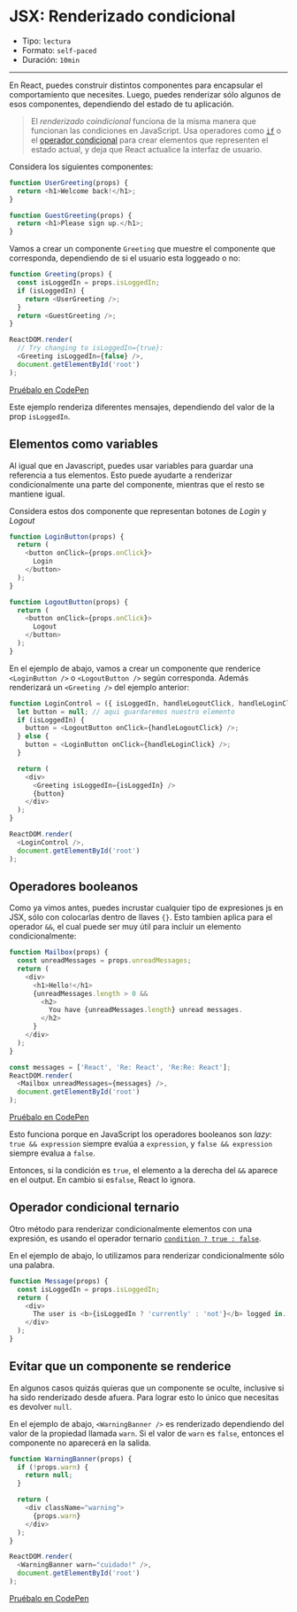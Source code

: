 # JSX: Renderizado condicional

* Tipo: `lectura`
* Formato: `self-paced`
* Duración: `10min`

***

En React, puedes construir distintos componentes para encapsular el
comportamiento que necesites. Luego, puedes renderizar sólo algunos de esos
componentes, dependiendo del estado de tu aplicación.

> El *renderizado coindicional* funciona de la misma manera que funcionan las
condiciones en JavaScript. Usa operadores como [`if`](https://developer.mozilla.org/es/docs/Web/JavaScript/Referencia/Sentencias/if...else)
o el [operador condicional](https://developer.mozilla.org/es/docs/Web/JavaScript/Referencia/Operadores/Conditional_Operator)
para crear elementos que representen el estado actual, y deja que React
actualice la interfaz de usuario.

Considera los siguientes componentes:

```js
function UserGreeting(props) {
  return <h1>Welcome back!</h1>;
}

function GuestGreeting(props) {
  return <h1>Please sign up.</h1>;
}
```

Vamos a crear un componente `Greeting` que muestre el componente que
corresponda, dependiendo de si el usuario esta loggeado o no:

```js
function Greeting(props) {
  const isLoggedIn = props.isLoggedIn;
  if (isLoggedIn) {
    return <UserGreeting />;
  }
  return <GuestGreeting />;
}

ReactDOM.render(
  // Try changing to isLoggedIn={true}:
  <Greeting isLoggedIn={false} />,
  document.getElementById('root')
);
```

[Pruébalo en CodePen](https://codepen.io/gaearon/pen/ZpVxNq?editors=0011)

Este ejemplo renderiza diferentes mensajes, dependiendo del valor de la prop
`isLoggedIn`.

## Elementos como variables

Al igual que en Javascript, puedes usar variables para guardar una referencia a
tus elementos. Esto puede ayudarte a renderizar condicionalmente una parte del
componente, mientras que el resto se mantiene igual.

Considera estos dos componente que representan botones de *Login* y *Logout*

```js
function LoginButton(props) {
  return (
    <button onClick={props.onClick}>
      Login
    </button>
  );
}

function LogoutButton(props) {
  return (
    <button onClick={props.onClick}>
      Logout
    </button>
  );
}
```

En el ejemplo de abajo, vamos a crear un componente que renderice
`<LoginButton />` o `<LogoutButton />` según corresponda. Además renderizará un
`<Greeting />` del ejemplo anterior:

```js
function LoginControl = ({ isLoggedIn, handleLogoutClick, handleLoginClick}) => {
  let button = null; // aqui guardaremos nuestro elemento
  if (isLoggedIn) {
    button = <LogoutButton onClick={handleLogoutClick} />;
  } else {
    button = <LoginButton onClick={handleLoginClick} />;
  }

  return (
    <div>
      <Greeting isLoggedIn={isLoggedIn} />
      {button}
    </div>
  );
}

ReactDOM.render(
  <LoginControl />,
  document.getElementById('root')
);
```

## Operadores booleanos

Como ya vimos antes, puedes incrustar cualquier tipo de expresiones js en JSX,
sólo con colocarlas dentro de llaves `{}`. Esto tambien aplica para el operador
`&&`, el cual puede ser muy útil para incluir un elemento condicionalmente:

```js
function Mailbox(props) {
  const unreadMessages = props.unreadMessages;
  return (
    <div>
      <h1>Hello!</h1>
      {unreadMessages.length > 0 &&
        <h2>
          You have {unreadMessages.length} unread messages.
        </h2>
      }
    </div>
  );
}

const messages = ['React', 'Re: React', 'Re:Re: React'];
ReactDOM.render(
  <Mailbox unreadMessages={messages} />,
  document.getElementById('root')
);
```

[Pruébalo en CodePen](https://codepen.io/gaearon/pen/ozJddz?editors=0010)

Esto funciona porque en JavaScript los operadores booleanos son *lazy*:
`true && expression` siempre evalúa a `expression`, y `false && expression`
siempre evalua a `false`.

Entonces, si la condición es `true`, el elemento a la derecha del `&&` aparece
en el output. En cambio si es`false`, React lo ignora.

## Operador condicional ternario

Otro método para renderizar condicionalmente elementos con una expresión, es
usando el operador ternario [`condition ? true : false`](https://developer.mozilla.org/es/docs/Web/JavaScript/Referencia/Operadores/Conditional_Operator).

En el ejemplo de abajo, lo utilizamos para renderizar condicionalmente sólo una
palabra.

```js
function Message(props) {
  const isLoggedIn = props.isLoggedIn;
  return (
    <div>
      The user is <b>{isLoggedIn ? 'currently' : 'not'}</b> logged in.
    </div>
  );
}
```

## Evitar que un componente se renderice

En algunos casos quizás quieras que un componente se oculte, inclusive si ha
sido renderizado desde afuera. Para lograr esto lo único que necesitas es
devolver `null`.

En el ejemplo de abajo, `<WarningBanner />` es renderizado dependiendo del valor
de la propiedad llamada `warn`. Si el valor de `warn` es `false`, entonces el
componente no aparecerá en la salida.

```js
function WarningBanner(props) {
  if (!props.warn) {
    return null;
  }

  return (
    <div className="warning">
      {props.warn}
    </div>
  );
}

ReactDOM.render(
  <WarningBanner warn="cuidado!" />,
  document.getElementById('root')
);
```

[Pruébalo en CodePen](https://codepen.io/merunga/pen/QMVPbb?editors=0010)
